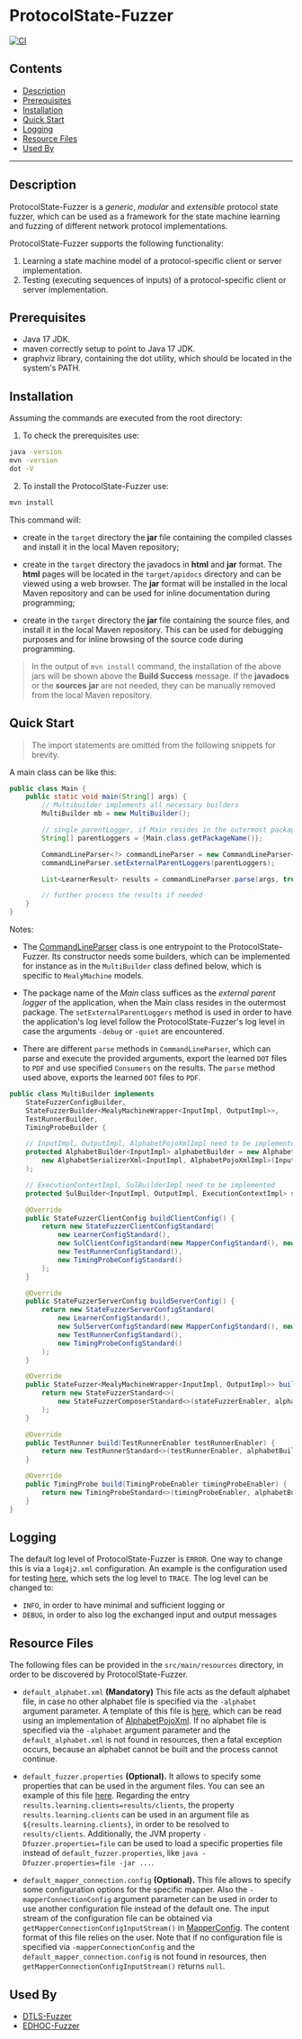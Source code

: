 # ProtocolState-Fuzzer

[![CI](https://github.com/protocol-fuzzing/protocol-state-fuzzer/actions/workflows/ci.yml/badge.svg)](https://github.com/protocol-fuzzing/protocol-state-fuzzer/actions/workflows/ci.yml)

## Contents

* [Description](#description)
* [Prerequisites](#prerequisites)
* [Installation](#installation)
* [Quick Start](#quick-start)
* [Logging](#logging)
* [Resource Files](#resource-files)
* [Used By](#used-by)
--------

## Description

ProtocolState-Fuzzer is a _generic_, _modular_ and _extensible_ protocol state fuzzer,
which can be used as a framework for the state machine learning and fuzzing of
different network protocol implementations.

ProtocolState-Fuzzer supports the following functionality:

1. Learning a state machine model of a protocol-specific client or server implementation.
2. Testing (executing sequences of inputs) of a protocol-specific client or server implementation.

## Prerequisites

* Java 17 JDK.
* maven correctly setup to point to Java 17 JDK.
* graphviz library, containing the dot utility, which should be located in the system's PATH.

## Installation

Assuming the commands are executed from the root directory:

1. To check the prerequisites use:
```bash
java -version
mvn -version
dot -V
```

2. To install the ProtocolState-Fuzzer use:
```bash
mvn install
```
This command will:

* create in the `target` directory the **jar** file containing the compiled
  classes and install it in the local Maven repository;

* create in the `target` directory the javadocs in **html** and **jar** format.
  The **html** pages will be located in the `target/apidocs` directory and can
  be viewed using a web browser. The **jar** format will be installed in the
  local Maven repository and can be used for inline documentation during
  programming;

* create in the `target` directory the **jar** file containing the source files,
  and install it in the local Maven repository. This can be used for debugging
  purposes and for inline browsing of the source code during programming.

> In the output of `mvn install` command, the installation of the above jars
  will be shown above the **Build Success** message. If the **javadocs** or the
  **sources** **jar** are not needed, they can be manually removed from the
  local Maven repository.

## Quick Start

> The import statements are omitted from the following snippets for brevity.

A main class can be like this:
```java
public class Main {
    public static void main(String[] args) {
        // Multibuilder implements all necessary builders
        MultiBuilder mb = new MultiBuilder();

        // single parentLogger, if Main resides in the outermost package
        String[] parentLoggers = {Main.class.getPackageName()};

        CommandLineParser<?> commandLineParser = new CommandLineParser<>(mb, mb, mb, mb);
        commandLineParser.setExternalParentLoggers(parentLoggers);

        List<LearnerResult> results = commandLineParser.parse(args, true);

        // further process the results if needed
    }
}
```

Notes:

* The [CommandLineParser](src/main/java/com/github/protocolfuzzing/protocolstatefuzzer/entrypoints/CommandLineParser.java)
  class is one entrypoint to the ProtocolState-Fuzzer. Its constructor needs some builders,
  which can be implemented for instance as in the `MultiBuilder` class defined below,
  which is specific to `MealyMachine` models.

* The package name of the *Main* class suffices as the *external parent logger* of the
  application, when the Main class resides in the outermost package. The `setExternalParentLoggers`
  method is used in order to have the application's log level follow the ProtocolState-Fuzzer's
  log level in case the arguments `-debug` or `-quiet` are encountered.

* There are different `parse` methods in `CommandLineParser`, which can parse
  and execute the provided arguments, export the learned `DOT` files to `PDF` and
  use specified `Consumers` on the results. The `parse` method used above, exports the
  learned `DOT` files to `PDF`.

```java
public class MultiBuilder implements
    StateFuzzerConfigBuilder,
    StateFuzzerBuilder<MealyMachineWrapper<InputImpl, OutputImpl>>,
    TestRunnerBuilder,
    TimingProbeBuilder {

    // InputImpl, OutputImpl, AlphabetPojoXmlImpl need to be implemented
    protected AlphabetBuilder<InputImpl> alphabetBuilder = new AlphabetBuilderStandard<>(
        new AlphabetSerializerXml<InputImpl, AlphabetPojoXmlImpl>(InputImpl.class, AlphabetPojoXmlImpl.class)
    );

    // ExecutionContextImpl, SulBuilderImpl need to be implemented
    protected SulBuilder<InputImpl, OutputImpl, ExecutionContextImpl> sulBuilder = new SulBuilderImpl();

    @Override
    public StateFuzzerClientConfig buildClientConfig() {
        return new StateFuzzerClientConfigStandard(
            new LearnerConfigStandard(),
            new SulClientConfigStandard(new MapperConfigStandard(), new SulAdapterConfigStandard()),
            new TestRunnerConfigStandard(),
            new TimingProbeConfigStandard()
        );
    }

    @Override
    public StateFuzzerServerConfig buildServerConfig() {
        return new StateFuzzerServerConfigStandard(
            new LearnerConfigStandard(),
            new SulServerConfigStandard(new MapperConfigStandard(), new SulAdapterConfigStandard()),
            new TestRunnerConfigStandard(),
            new TimingProbeConfigStandard()
        );
    }

    @Override
    public StateFuzzer<MealyMachineWrapper<InputImpl, OutputImpl>> build(StateFuzzerEnabler stateFuzzerEnabler) {
        return new StateFuzzerStandard<>(
            new StateFuzzerComposerStandard<>(stateFuzzerEnabler, alphabetBuilder, sulBuilder).initialize()
        );
    }

    @Override
    public TestRunner build(TestRunnerEnabler testRunnerEnabler) {
        return new TestRunnerStandard<>(testRunnerEnabler, alphabetBuilder, sulBuilder).initialize();
    }

    @Override
    public TimingProbe build(TimingProbeEnabler timingProbeEnabler) {
        return new TimingProbeStandard<>(timingProbeEnabler, alphabetBuilder, sulBuilder).initialize();
    }
}
```

## Logging

The default log level of ProtocolState-Fuzzer is `ERROR`. One way to change this is
via a `log4j2.xml` configuration. An example is the configuration used for testing
[here](src/test/resources/log4j2.xml), which sets the log level to `TRACE`.
The log level can be changed to:

* `INFO`, in order to have minimal and sufficient logging or
* `DEBUG`, in order to also log the exchanged input and output messages


## Resource Files

The following files can be provided in the `src/main/resources` directory, in
order to be discovered by ProtocolState-Fuzzer.

* `default_alphabet.xml` **(Mandatory)** This file acts as the default alphabet
  file, in case no other alphabet file is specified via the `-alphabet` argument
  parameter. A template of this file is [here](src/test/resources/default_alphabet.xml),
  which can be read using an implementation of
  [AlphabetPojoXml](src/main/java/com/github/protocolfuzzing/protocolstatefuzzer/components/learner/alphabet/xml/AlphabetPojoXml.java).
  If no alphabet file is specified via the `-alphabet` argument parameter and the
  `default_alphabet.xml` is not found in resources, then a fatal exception occurs,
  because an alphabet cannot be built and the process cannot continue.

* `default_fuzzer.properties` **(Optional).** It allows to specify some properties
  that can be used in the argument files. You can see an example of this file
  [here](src/test/resources/default_fuzzer.properties).
  Regarding the entry `results.learning.clients=results/clients`, the property
  `results.learning.clients` can be used in an argument file as `${results.learning.clients}`,
  in order to be resolved to `results/clients`. Additionally, the JVM property
  `-Dfuzzer.properties=file` can be used to load a specific properties file instead
  of `default_fuzzer.properties`, like `java -Dfuzzer.properties=file -jar ...`.

* `default_mapper_connection.config` **(Optional).** This file allows to specify
  some configuration options for the specific mapper. Also the `-mapperConnectionConfig`
  argument parameter can be used in order to use another configuration file instead
  of the default one. The input stream of the configuration file can be obtained
  via `getMapperConnectionConfigInputStream()`
  in [MapperConfig](src/main/java/com/github/protocolfuzzing/protocolstatefuzzer/components/sul/mapper/config/MapperConfig.java).
  The content format of this file relies on the user. Note that if no configuration
  file is specified via `-mapperConnectionConfig` and the `default_mapper_connection.config`
  is not found in resources, then `getMapperConnectionConfigInputStream()` returns `null`.

## Used By

* [DTLS-Fuzzer](https://github.com/assist-project/dtls-fuzzer)
* [EDHOC-Fuzzer](https://github.com/protocol-fuzzing/edhoc-fuzzer)
